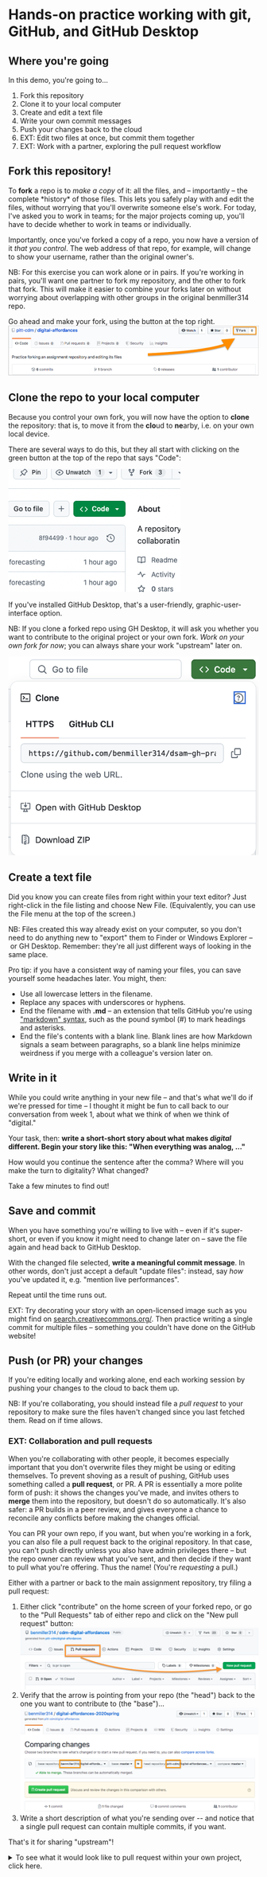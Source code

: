 # Hands-on practice working with git, GitHub, and GitHub Desktop

## Where you're going
In this demo, you're going to...

1. Fork this repository
2. Clone it to your local computer
3. Create and edit a text file
4. Write your own commit messages
5. Push your changes back to the cloud
6. EXT: Edit two files at once, but commit them together
7. EXT: Work with a partner, exploring the pull request workflow


## Fork this repository!
To **fork** a repo is to _make a copy_ of it: all the files, and – importantly – the complete \*history\* of those files. This lets you safely play with and edit the files, without worrying that you'll overwrite someone else's work. For today, I've asked you to work in teams; for the major projects coming up, you'll have to decide whether to work in teams or individually.

Importantly, once you've forked a copy of a repo, you now have a version of it _that you control_. The web address of that repo, for example, will change to show your username, rather than the original owner's.

NB: For this exercise you can work alone or in pairs. If you're working in pairs, you'll want one partner to fork my repository, and the other to fork that fork. This will make it easier to combine your forks later on without worrying about overlapping with other groups in the original benmiller314 repo.

Go ahead and make your fork, using the button at the top right. ![location of fork button in github](img/github-fork-button.png)


## Clone the repo to your local computer

Because you control your own fork, you will now have the option to **clone** the repository: that is, to move it from the **clo**ud to **ne**arby, i.e. on your own local device.

There are several ways to do this, but they all start with clicking on the green button at the top of the repo that says "Code":

![code button](img/github-code-button.png)

If you've installed GitHub Desktop, that's a user-friendly, graphic-user-interface option.  

NB: If you clone a forked repo using GH Desktop, it will ask you whether you want to contribute to the original project or your own fork. _Work on your own fork for now_; you can always share your work "upstream" later on.

![code button expanded to show options, including Open in GitHub Desktop](img/github-code-button-expanded.png)

## Create a text file

Did you know you can create files from right within your text editor? Just right-click in the file listing and choose New File. (Equivalently, you can use the File menu at the top of the screen.)

NB: Files created this way already exist on your computer, so you don't need to do anything new to "export" them to Finder or Windows Explorer – or GH Desktop. Remember: they're all just different ways of looking in the same place.

Pro tip: if you have a consistent way of naming your files, you can save yourself some headaches later. You might, then:
- Use all lowercase letters in the filename.
- Replace any spaces with underscores or hyphens.
- End the filename with **.md** – an extension that tells GitHub you're using ["markdown" syntax](https://guides.github.com/features/mastering-markdown/), such as the pound symbol (#) to mark headings and asterisks.
- End the file's contents with a blank line.  Blank lines are how Markdown signals a seam between paragraphs, so a blank line helps minimize weirdness if you merge with a colleague's version later on.

## Write in it

While you could write anything in your new file – and that's what we'll do if we're pressed for time – I thought it might be fun to call back to our conversation from week 1, about what we think of when we think of "digital."

Your task, then: **write a short-short story about what makes *digital* different. Begin your story like this: "When everything was analog, ..."**

How would you continue the sentence after the comma? Where will you make the turn to digitality? What changed?

Take a few minutes to find out!

## Save and commit

When you have something you're willing to live with – even if it's super-short, or even if you know it might need to change later on – save the file again and head back to GitHub Desktop.

With the changed file selected, **write a meaningful commit message**. In other words, don't just accept a default "update files": instead, say *how* you've updated it, e.g. "mention live performances".

Repeat until the time runs out.

EXT: Try decorating your story with an open-licensed image such as you might find on [search.creativecommons.org/](https://search.creativecommons.org/). Then practice writing a single commit for multiple files – something you couldn't have done on the GitHub website!

## Push (or PR) your changes

If you're editing locally and working alone, end each working session by pushing your changes to the cloud to back them up.

NB: If you're collaborating, you should instead file a _pull request_ to your repository to make sure the files haven't changed since you last fetched them. Read on if time allows.

### EXT: Collaboration and pull requests

When you're collaborating with other people, it becomes especially important that you don't overwrite files they might be using or editing themselves. To prevent shoving as a result of pushing, GitHub uses something called a **pull request**, or PR. A PR is essentially a more polite form of push: it shows the changes you've made, and invites others to **merge** them into the repository, but doesn't do so automatically. It's also safer: a PR builds in a peer review, and gives everyone a chance to reconcile any conflicts before making the changes official.

You can PR your own repo, if you want, but when you're working in a fork, you can also file a pull request back to the original repository. In that case, you can't push directly unless you also have admin privileges there – but the repo owner can review what you've sent, and then decide if they want to pull what you're offering. Thus the name! (You're *requesting* a pull.)

Either with a partner or back to the main assignment repository, try filing a pull request:

1. Either click "contribute" on the home screen of your forked repo, or go to the "Pull Requests" tab of either repo and click on the "New pull request" button: ![upstream pull request 2](img/github-upstream-pull-request-2.png)
2. Verify that the arrow is pointing from your repo (the "head") back to the one you want to contribute to (the "base")... ![upstream pull request 3](img/github-upstream-pull-request-3.png)
3. Write a short description of what you're sending over -- and notice that a single pull request can contain multiple commits, if you want.

That's it for sharing "upstream"!

<details><summary>To see what it would look like to pull request within your own project, click here.</summary>
<h3>GH Pull requests as / instead of commits</h3>
The merge and review process just takes you through a series of prompts and buttons; in the middle, you can write back and forth just as you can on the issue queue. Here's how it would look:

<figure><img src="img/github-pull-request-sequence-with-arrows.png" alt="Six panels illustrating the steps in the caption"/>
<figcaption><ol><li>Top left. Instead of committing directly, you have the option to create a new branch and start a pull request.</li><li>Top right. Confirm the branches and direction of the proposed pull, and write a note to your partners about what you're proposing.</li><li>Middle left. GitHub will attempt to find conflicts.</li><li>Middle right. If there are none, your job is simple! Just decide whether to merge. (If there are, I recommend Atom as a tool to resolve them.)</li><li>Bottom left. The merge becomes a new commit in the destination repository, so you get to write a new commit message. Make it meaningful!</li><li>After the merge, you will be prompted to delete the source branch, since its contents are now integrated.</li></ul>
</figure>
</details>
